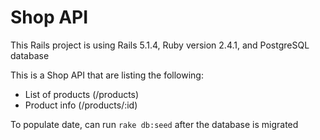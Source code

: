 # Shop API

This Rails project is using Rails 5.1.4, Ruby version 2.4.1, and PostgreSQL database

This is a Shop API that are listing the following:
- List of products (/products)
- Product info (/products/:id)

To populate date, can run `rake db:seed` after the database is migrated
